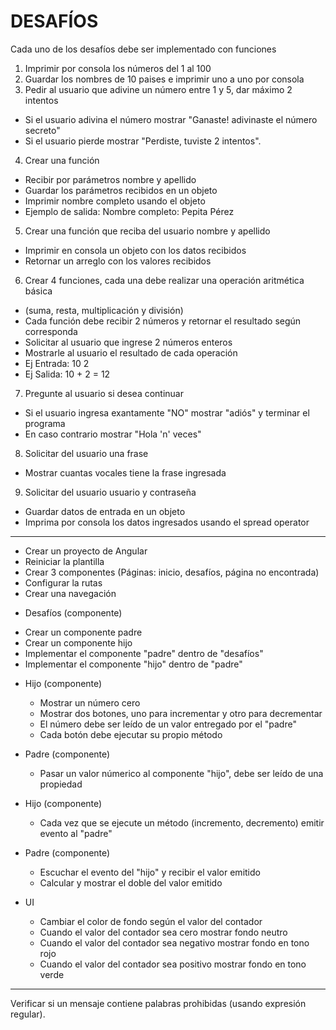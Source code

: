 # DESAFÍOS

Cada uno de los desafíos debe ser implementado con funciones

1. Imprimir por consola los números del 1 al 100
2. Guardar los nombres de 10 paises e imprimir uno a uno por consola
3. Pedir al usuario que adivine un número entre 1 y 5, dar máximo 2 intentos
- Si el usuario adivina el número mostrar "Ganaste! adivinaste el número secreto"
- Si el usuario pierde mostrar "Perdiste, tuviste 2 intentos".
4. Crear una función
- Recibir por parámetros nombre y apellido
- Guardar los parámetros recibidos en un objeto
- Imprimir nombre completo usando el objeto
- Ejemplo de salida: Nombre completo: Pepita Pérez
5. Crear una función que reciba del usuario nombre y apellido
- Imprimir en consola un objeto con los datos recibidos
- Retornar un arreglo con los valores recibidos
6. Crear 4 funciones, cada una debe realizar una operación aritmética básica
- (suma, resta, multiplicación y división)
- Cada función debe recibir 2 números y retornar el resultado según corresponda
- Solicitar al usuario que ingrese 2 números enteros
- Mostrarle al usuario el resultado de cada operación
- Ej Entrada: 10 2
- Ej Salida: 10 + 2 = 12
7. Pregunte al usuario si desea continuar
- Si el usuario ingresa exantamente "NO" mostrar "adiós" y terminar el programa
- En caso contrario mostrar "Hola 'n' veces"
8. Solicitar del usuario una frase
- Mostrar cuantas vocales tiene la frase ingresada
9. Solicitar del usuario usuario y contraseña
- Guardar datos de entrada en un objeto
- Imprima por consola los datos ingresados usando el spread operator

---

- Crear un proyecto de Angular
- Reiniciar la plantilla
- Crear 3 componentes (Páginas: inicio, desafíos, página no encontrada)
- Configurar la rutas
- Crear una navegación

* Desafíos (componente)
- Crear un componente padre
- Crear un componente hijo
- Implementar el componente "padre" dentro de "desafíos"
- Implementar el componente "hijo" dentro de "padre"

* Hijo (componente)
  - Mostrar un número cero
  - Mostrar dos botones, uno para incrementar y otro para decrementar
  - El número debe ser leído de un valor entregado por el "padre"
  - Cada botón debe ejecutar su propio método

* Padre (componente)
  - Pasar un valor númerico al componente "hijo", debe ser leído de una propiedad

* Hijo (componente)
  - Cada vez que se ejecute un método (incremento, decremento) emitir evento al "padre"

* Padre (componente)
  - Escuchar el evento del "hijo" y recibir el valor emitido
  - Calcular y mostrar el doble del valor emitido

* UI
  - Cambiar el color de fondo según el valor del contador
  - Cuando el valor del contador sea cero mostrar fondo neutro
  - Cuando el valor del contador sea negativo mostrar fondo en tono rojo
  - Cuando el valor del contador sea positivo mostrar fondo en tono verde

---

Verificar si un mensaje contiene palabras prohibidas (usando expresión regular).
